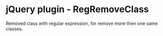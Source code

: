 jQuery plugin - RegRemoveClass
=============

Removed class with regular expression, for remove more then one same classes.